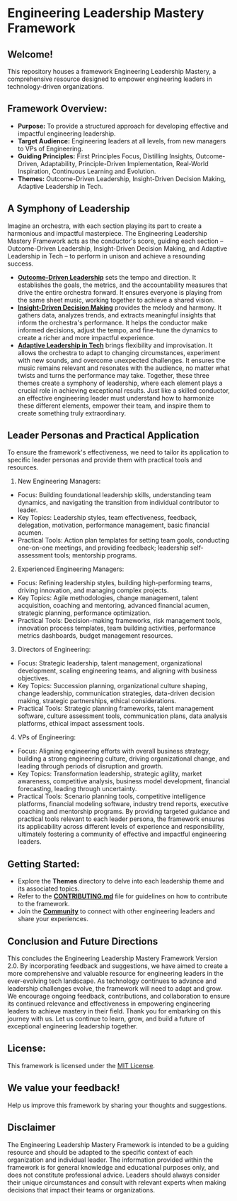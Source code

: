 # Engineering Leadership Mastery Framework

## Welcome!

This repository houses a framework Engineering Leadership Mastery, a comprehensive resource designed to empower engineering leaders in technology-driven organizations. 

## Framework Overview:

* **Purpose:** To provide a structured approach for developing effective and impactful engineering leadership.
* **Target Audience:** Engineering leaders at all levels, from new managers to VPs of Engineering.
* **Guiding Principles:** First Principles Focus, Distilling Insights, Outcome-Driven, Adaptability, Principle-Driven Implementation, Real-World Inspiration, Continuous Learning and Evolution.
* **Themes:** Outcome-Driven Leadership, Insight-Driven Decision Making, Adaptive Leadership in Tech.

## A Symphony of Leadership
Imagine an orchestra, with each section playing its part to create a harmonious and impactful masterpiece. The Engineering Leadership Mastery Framework acts as the conductor's score, guiding each section – Outcome-Driven Leadership, Insight-Driven Decision Making, and Adaptive Leadership in Tech – to perform in unison and achieve a resounding success.
* **[Outcome-Driven Leadership](./Outcome-Driven-Leadership/README.md)** sets the tempo and direction. It establishes the goals, the metrics, and the accountability measures that drive the entire orchestra forward. It ensures everyone is playing from the same sheet music, working together to achieve a shared vision.
* **[Insight-Driven Decision Making](./Insight-Driven-Decision-Making/README.md)** provides the melody and harmony. It gathers data, analyzes trends, and extracts meaningful insights that inform the orchestra's performance. It helps the conductor make informed decisions, adjust the tempo, and fine-tune the dynamics to create a richer and more impactful experience.
* **[Adaptive Leadership in Tech](./Adaptive-Leadership-in-Tech/README.md)** brings flexibility and improvisation. It allows the orchestra to adapt to changing circumstances, experiment with new sounds, and overcome unexpected challenges. It ensures the music remains relevant and resonates with the audience, no matter what twists and turns the performance may take.
Together, these three themes create a symphony of leadership, where each element plays a crucial role in achieving exceptional results.
Just like a skilled conductor, an effective engineering leader must understand how to harmonize these different elements, empower their team, and inspire them to create something truly extraordinary.

## Leader Personas and Practical Application
To ensure the framework's effectiveness, we need to tailor its application to specific leader personas and provide them with practical tools and resources.
1. New Engineering Managers:
* Focus: Building foundational leadership skills, understanding team dynamics, and navigating the transition from individual contributor to leader.
* Key Topics: Leadership styles, team effectiveness, feedback, delegation, motivation, performance management, basic financial acumen.
* Practical Tools: Action plan templates for setting team goals, conducting one-on-one meetings, and providing feedback; leadership self-assessment tools; mentorship programs.
2. Experienced Engineering Managers:
* Focus: Refining leadership styles, building high-performing teams, driving innovation, and managing complex projects.
* Key Topics: Agile methodologies, change management, talent acquisition, coaching and mentoring, advanced financial acumen, strategic planning, performance optimization.
* Practical Tools: Decision-making frameworks, risk management tools, innovation process templates, team building activities, performance metrics dashboards, budget management resources.
3. Directors of Engineering:
* Focus: Strategic leadership, talent management, organizational development, scaling engineering teams, and aligning with business objectives.
* Key Topics: Succession planning, organizational culture shaping, change leadership, communication strategies, data-driven decision making, strategic partnerships, ethical considerations.
* Practical Tools: Strategic planning frameworks, talent management software, culture assessment tools, communication plans, data analysis platforms, ethical impact assessment tools.
4. VPs of Engineering:
* Focus: Aligning engineering efforts with overall business strategy, building a strong engineering culture, driving organizational change, and leading through periods of disruption and growth.
* Key Topics: Transformation leadership, strategic agility, market awareness, competitive analysis, business model development, financial forecasting, leading through uncertainty.
* Practical Tools: Scenario planning tools, competitive intelligence platforms, financial modeling software, industry trend reports, executive coaching and mentorship programs.
By providing targeted guidance and practical tools relevant to each leader persona, the framework ensures its applicability across different levels of experience and responsibility, ultimately fostering a community of effective and impactful engineering leaders.

## Getting Started:

* Explore the **Themes** directory to delve into each leadership theme and its associated topics.
* Refer to the **[CONTRIBUTING.md](./CONTRIBUTING.md)** file for guidelines on how to contribute to the framework. 
* Join the **[Community](./Community)** to connect with other engineering leaders and share your experiences.

## Conclusion and Future Directions
This concludes the Engineering Leadership Mastery Framework Version 2.0. By incorporating feedback and suggestions, we have aimed to create a more comprehensive and valuable resource for engineering leaders in the ever-evolving tech landscape. As technology continues to advance and leadership challenges evolve, the framework will need to adapt and grow. We encourage ongoing feedback, contributions, and collaboration to ensure its continued relevance and effectiveness in empowering engineering leaders to achieve mastery in their field.
Thank you for embarking on this journey with us. Let us continue to learn, grow, and build a future of exceptional engineering leadership together.

## License:

This framework is licensed under the [MIT License](./LICENSE).

## We value your feedback!

Help us improve this framework by sharing your thoughts and suggestions. 

## Disclaimer
The Engineering Leadership Mastery Framework is intended to be a guiding resource and should be adapted to the specific context of each organization and individual leader. The information provided within the framework is for general knowledge and educational purposes only, and does not constitute professional advice. Leaders should always consider their unique circumstances and consult with relevant experts when making decisions that impact their teams or organizations.
